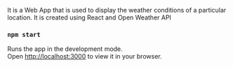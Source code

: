 It is a Web App that is used to display the weather conditions of a particular location.
It is created using React and Open Weather API

### `npm start`

Runs the app in the development mode.\
Open [http://localhost:3000](http://localhost:3000) to view it in your browser.






